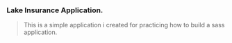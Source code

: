 ### Lake Insurance Application.
> This is a simple application i created for practicing how to build a sass application.